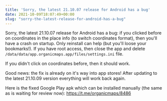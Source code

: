 ```yaml
---
title: 'Sorry, the latest 21.10.07 release for Android has a bug'
date: 2021-10-09T18:07:49+00:00
slug: "sorry-the-latest-release-for-android-has-a-bug"
---
```


Sorry, the latest 21.10.07 release for Android has a bug: if you clicked before on coordinates in the place info (to switch coordinates format), then you'll have a crash on startup. Only reinstall can help (but you'll loose your bookmarks!). If you have root access, then close the app and delete `/data/data/app.organicmaps.app/files/settings.ini` file.

If you didn't click on coordinates before, then it should work.

Good news: the fix is already on it's way into app stores! After updating to the latest 21.10.09 version everything will work back again.

Here is the fixed Google Play apk which can be installed manually (the same as is waiting for review now): <https://t.me/organicmaps/8486>

